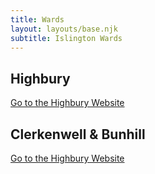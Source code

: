 ```yaml
---
title: Wards
layout: layouts/base.njk
subtitle: Islington Wards
---
```


## Highbury

[Go to the Highbury Website](https://highbury.coronacorps.com/)

## Clerkenwell & Bunhill

[Go to the Highbury Website](https://coronacorps.com/)


<!---
TODO ADD LINKS TO ALL WARDS
-->